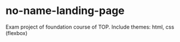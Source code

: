 # no-name-landing-page

Exam project of foundation course of TOP. 
Include themes: html, css (flexbox)

